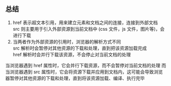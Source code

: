 ## 总结

1. href 表示超文本引用，用来建立元素和文档之间的连接，连接到外部文档  
   src 则主要用于引入外部资源到当前文档中 (css 文件，js 文件，图片等)，会进行下载
2. 当两者作为外部资源的引用时，浏览器的解析方式不同  
   src 解析时会暂停对其他资源的下载和处理，直到把该资源加载完成  
   href 解析时会并行下载该资源，不会停止对当前文档的处理

当浏览器遇到 href 属性时，它会并行下载资源，而不会暂停对当前文档的处理
而当浏览器遇到 src 属性时，它会将资源下载并应用到文档内，这可能会导致浏览器暂停对其他资源的下载和处理，直到将该资源加载、编译、执行完毕
